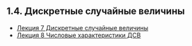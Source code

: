 ## 1.4. Дискретные случайные величины

* [Лекция 7  Дискретные случайные величины](lection7.md)
* [Лекция 8  Числовые характеристики ДСВ](lection8.md)